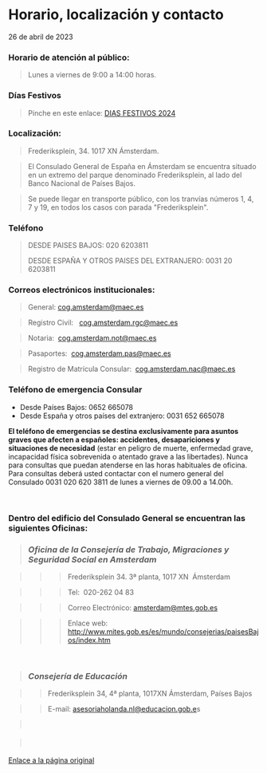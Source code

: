   Horario, localización y contacto
================================

   26 de abril de 2023    
>   
> 

### **Horario de atención al público​:**


> Lunes a viernes de 9:00 a 14:00 horas.
> 
> 

### Días Festivos


> ​​​Pinche en este enlace: ​​[DIAS FESTIVOS 2024](https://www.exteriores.gob.es/Consulados/amsterdam/es/Consulado/Documents/D%C3%ADas%20Festivos%202024.pdf)​​​​​
> 
> 

### Localización​​:


> Frederiksplein, 34. 1017 XN Ámsterdam. 
> 
> 


> El Consulado General de España en Ámsterdam se encuentra situado en un extremo del parque denominado Frederiksplein, al lado del Banco Nacional de Países Bajos. 
> 
> 


> Se puede llegar en transporte público, con los tranvías números 1, 4, 7 y 19, en todos los casos con parada "Frederiksplein". 
> 
> 

### Teléfono​


> ​DESDE PAISES BAJOS: 020 6203811
> 
> DESDE ESPAÑA Y OTROS PAISES DEL EXTRANJERO: 0031 20 6203811
> 
> 

### Correos electrónicos institucionales:


> General: [cog.amsterdam@maec.es](mailto:cog.amsterdam@maec.es) 
> 
> 


> Registro Civil:   [cog.amsterdam.rgc@maec.es](mailto:cog.amsterdam@maec.es)
> 
> 


> Notaria:  [cog.amsterdam.not@maec.es](mailto:cog.amsterdam@maec.es)
> 
> 


> Pasaportes:  [cog.amsterdam.pas@maec.es](mailto:cog.amsterdam@maec.es)
> 
> 


> ​Registro de Matrícula Consular:  [cog.amsterdam.nac@maec.es](mailto:cog.amsterdam@maec.es)​
> 
> 

### Teléfono de emergencia Consular​

* Desde Países Bajos: 0652 6​65078
* Desde España y otros países del extranjero: 0031 652 665078

**El teléfono de emergencias se destina exclusivamente para asuntos graves que afecten a españoles: accidentes, desapariciones y situaciones de necesidad** (estar en peligro de muerte, enfermedad grave, incapacidad física sobrevenida o atentado grave a las libertades). Nunca para consultas que puedan atenderse en las horas habituales de oficina. Para consultas deberá usted contactar con el numero general del Consulado 0031 020 620 3811 de lunes a viernes de 09.00 a 14.00h.  
  
​  


### Dentro del edificio del Consulado General se encuentran las siguientes Oficinas:​


> ### *Oficina de la Consejería de Trabajo, Migraciones y Seguridad Social en Amsterdam*​
> 
> 


> 
> > 
> > > ​​Frederiksplein 34. 3ª planta, 1017 XN  Ámsterdam
> > 
> > 
> 
> 


> 
> > 
> > > Tel:  020-262 04 83
> > 
> > 
> 
> 


> 
> > 
> > > Correo Electrónico: amsterdam@mtes.gob.es
> > 
> > 
> 
> 


> 
> > 
> > > ​Enlace web: ​<http://www.mites.gob.es/es/mundo/consejerias/paisesBajos/index.htm>
> > 
> > 
> 
> 

**​​**
> ### *Consejería de Educación*
> 
> 


> 
> > ​​​​Frederiksplein 34, 4ª planta, 1017XN Ámsterdam, Países Bajos
> 
> 


> 
> > ​​E-mail: [asesoriaholanda.nl@educacion.gob.e](mailto:asesoriaholanda.nl@educacion.gob.es)s
> > 
> > 
> 
> 


> ​  
>   
>   
>   
>   
> 


> #### ​
> 
> 

   [Enlace a la página original](https://www.exteriores.gob.es/Consulados/amsterdam/es/Consulado/Paginas/Horario,-localizaci%c3%b3n-y-contacto.aspx)